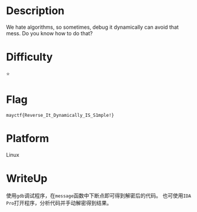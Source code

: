 # Description
We hate algorithms, so sometimes, debug it dynamically can avoid that mess.
Do you know how to do that?

# Difficulty
⭐

# Flag
`mayctf{Reverse_It_Dynamically_IS_S1mple!}`

# Platform
Linux

# WriteUp
使用`gdb`调试程序，在`message`函数中下断点即可得到解密后的代码。
也可使用`IDA Pro`打开程序，分析代码并手动解密得到结果。
